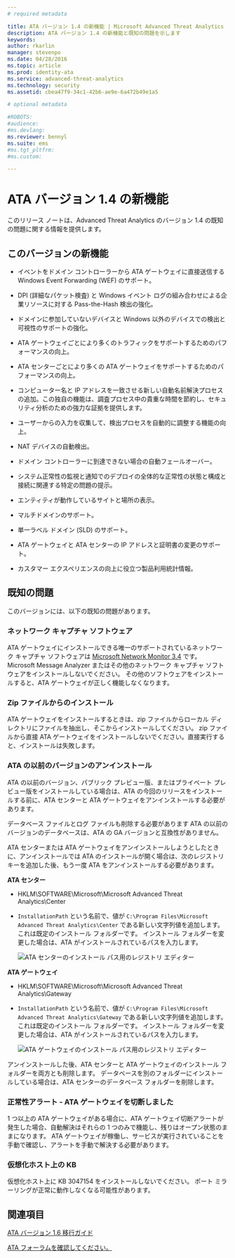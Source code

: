 ```yaml
---
# required metadata

title: ATA バージョン 1.4 の新機能 | Microsoft Advanced Threat Analytics
description: ATA バージョン 1.4 の新機能と既知の問題を示します
keywords:
author: rkarlin
manager: stevenpo
ms.date: 04/28/2016
ms.topic: article
ms.prod: identity-ata
ms.service: advanced-threat-analytics
ms.technology: security
ms.assetid: cbea47f9-34c1-42b6-ae9e-6a472b49e1a5

# optional metadata

#ROBOTS:
#audience:
#ms.devlang:
ms.reviewer: bennyl
ms.suite: ems
#ms.tgt_pltfrm:
#ms.custom:

---
```


# ATA バージョン 1.4 の新機能
このリリース ノートは、Advanced Threat Analytics のバージョン 1.4 の既知の問題に関する情報を提供します。

## このバージョンの新機能

-   イベントをドメイン コントローラーから ATA ゲートウェイに直接送信する Windows Event Forwarding (WEF) のサポート。

-   DPI (詳細なパケット検査) と Windows イベント ログの組み合わせによる企業リソースに対する Pass-the-Hash 検出の強化。

-   ドメインに参加していないデバイスと Windows 以外のデバイスでの検出と可視性のサポートの強化。

-   ATA ゲートウェイごとにより多くのトラフィックをサポートするためのパフォーマンスの向上。

-   ATA センターごとにより多くの ATA ゲートウェイをサポートするためのパフォーマンスの向上。

-   コンピューター名と IP アドレスを一致させる新しい自動名前解決プロセスの追加。この独自の機能は、調査プロセス中の貴重な時間を節約し、セキュリティ分析のための強力な証拠を提供します。

-   ユーザーからの入力を収集して、検出プロセスを自動的に調整する機能の向上。

-   NAT デバイスの自動検出。

-   ドメイン コントローラーに到達できない場合の自動フェールオーバー。

-   システム正常性の監視と通知でのデプロイの全体的な正常性の状態と構成と接続に関連する特定の問題の提示。

-   エンティティが動作しているサイトと場所の表示。

-   マルチドメインのサポート。

-   単一ラベル ドメイン (SLD) のサポート。

-   ATA ゲートウェイと ATA センターの IP アドレスと証明書の変更のサポート。

-   カスタマー エクスペリエンスの向上に役立つ製品利用統計情報。

## 既知の問題
このバージョンには、以下の既知の問題があります。

### ネットワーク キャプチャ ソフトウェア
ATA ゲートウェイにインストールできる唯一のサポートされているネットワーク キャプチャ ソフトウェアは [Microsoft Network Monitor 3.4](http://www.microsoft.com/en-us/download/details.aspx?id=4865) です。 Microsoft Message Analyzer またはその他のネットワーク キャプチャ ソフトウェアをインストールしないでください。 その他のソフトウェアをインストールすると、ATA ゲートウェイが正しく機能しなくなります。

### Zip ファイルからのインストール
ATA ゲートウェイをインストールするときは、zip ファイルからローカル ディレクトリにファイルを抽出し、そこからインストールしてください。 zip ファイルから直接 ATA ゲートウェイをインストールしないでください。直接実行すると、インストールは失敗します。

### ATA の以前のバージョンのアンインストール
ATA の以前のバージョン、パブリック プレビュー版、またはプライベート プレビュー版をインストールしている場合は、ATA の今回のリリースをインストールする前に、ATA センターと ATA ゲートウェイをアンインストールする必要があります。

データベース ファイルとログ ファイルも削除する必要があります ATA の以前のバージョンのデータベースは、ATA の GA バージョンと互換性がありません。

ATA センターまたは ATA ゲートウェイをアンインストールしようとしたときに、アンインストールでは ATA のインストールが開く場合は、次のレジストリ キーを追加した後、もう一度 ATA をアンインストールする必要があります。

**ATA センター**

-   HKLM\SOFTWARE\Microsoft\Microsoft Advanced Threat Analytics\Center

-   `InstallationPath` という名前で、値が `C:\Program Files\Microsoft Advanced Threat Analytics\Center` である新しい文字列値を追加します。 これは既定のインストール フォルダーです。 インストール フォルダーを変更した場合は、ATA がインストールされているパスを入力します。

    ![ATA センターのインストール パス用のレジストリ エディター](media/ATA-uninstall-center-bug.jpg)

**ATA ゲートウェイ**

-   HKLM\SOFTWARE\Microsoft\Microsoft Advanced Threat Analytics\Gateway

-   `InstallationPath` という名前で、値が `C:\Program Files\Microsoft Advanced Threat Analytics\Gateway` である新しい文字列値を追加します。 これは既定のインストール フォルダーです。  インストール フォルダーを変更した場合は、ATA がインストールされているパスを入力します。

    ![ATA ゲートウェイのインストール パス用のレジストリ エディター](media/ATA-GW-uninstall-bug.jpg)

アンインストールした後、ATA センターと ATA ゲートウェイのインストール フォルダーを両方とも削除します。  データベースを別のフォルダーにインストールしている場合は、ATA センターのデータベース フォルダーを削除します。

### 正常性アラート - ATA ゲートウェイを切断しました
1 つ以上の ATA ゲートウェイがある場合に、ATA ゲートウェイ切断アラートが発生した場合、自動解決はそれらの 1 つのみで機能し、残りはオープン状態のままになります。 ATA ゲートウェイが稼働し、サービスが実行されていることを手動で確認し、アラートを手動で解決する必要があります。

### 仮想化ホスト上の KB
仮想化ホスト上に KB 3047154 をインストールしないでください。 ポート ミラーリングが正常に動作しなくなる可能性があります。

## 関連項目

[ATA バージョン 1.6 移行ガイド](ata-update-1.6-migration-guide.md)

[ATA フォーラムを確認してください。](https://social.technet.microsoft.com/Forums/security/en-US/home?forum=mata)

<!--HONumber=May16_HO3-->


